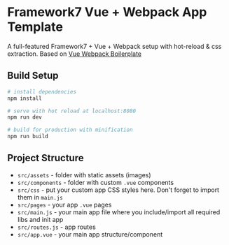 # Framework7 Vue + Webpack App Template

A full-featured Framework7 + Vue + Webpack setup with hot-reload & css extraction. Based on [Vue Webpack Boilerplate](https://github.com/vuejs-templates/webpack)

## Build Setup

``` bash
# install dependencies
npm install

# serve with hot reload at localhost:8080
npm run dev

# build for production with minification
npm run build
```

## Project Structure

* `src/assets` - folder with static assets (images)
* `src/components` - folder with custom `.vue` components
* `src/css` - put your custom app CSS styles here. Don't forget to import them in `main.js`
* `src/pages` - your app `.vue` pages
* `src/main.js` - your main app file where you include/import all required libs and init app
* `src/routes.js` - app routes
* `src/app.vue` - your main app structure/component